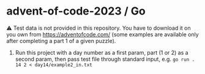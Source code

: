 # advent-of-code-2023 / Go

⚠️ Test data is not provided in this repository. You have to download it on you own from https://adventofcode.com/ (some examples are available only after completing a part 1 of a given puzzle).

1. Run this project with a day number as a first param, part (1 or 2) as a second param, then pass test file through standard input, e.g. `go run . 14 2 < day14/example2_in.txt`
